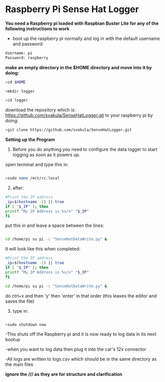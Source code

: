 # Raspberry Pi Sense Hat Logger
**You need a Raspberry pi loaded with Raspbian Buster Lite for any of the following instructions to work**

  

- boot up the raspberry pi normally and log in with the default username and password:

```sh
Username: pi
Password: raspberry
```

**make an empty directory in the $HOME directory and move into it by doing:**

```sh
>cd $HOME

>mkdir logger

>cd logger
```
   

download the repository which is: https://github.com/svakula/SenseHatLogger.git to your raspberry pi by doing:

  
```sh
>git clone https://github.com/svakula/SenseHatLogger.git
```

**Setting up the Program**

1. Before you do anything you need to configure the data logger to start logging as soon as it powers up.

open terminal and type this in:

  
```sh

>sudo nano /ect/rc.local

```

  


2. after:

  ```sh
#Print the IP address
_ip=$(hostname -I) || true
if [ "$_IP" ]; then
printf "My IP Address is %s/n" "$_IP"
fi
```

put this in and leave a space between the lines:

```sh

cd /home/pi su pi -c "SenseHatDataWrite.py" &

```
It will look like this when completed:
```sh
#Print the IP address
_ip=$(hostname -I) || true
if [ "$_IP" ]; then
printf "My IP Address is %s/n" "$_IP"
fi

cd /home/pi su pi -c "SenseHatDataWrite.py" &
```

  do ctrl+x and then 'y' then 'enter' in that order (this leaves the editor and saves the file)

 
3. type in:

 
```sh

>sudo shutdown now

```
-This shuts off the Raspberry pi and it is now ready to log data in its next bootup
  

-when you want to log data then plug it into the car's 12v connector

  
  

-All logs are written to logs.csv which should be in the same directory as the main files

  

**ignore the /// as they are for structure and clarification**
